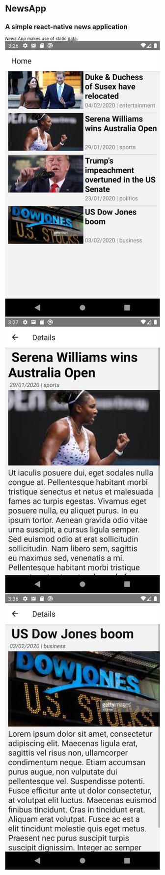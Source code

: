 # NewsApp
A simple react-native news application
------------
*News App* makes use of static [data](app/components/HomeScreen/dummy_data.js).
![](screen-shots/home-screen.png)
![](screen-shots/details-screen-1.png)
![](screen-shots/details-screen-2.png)
